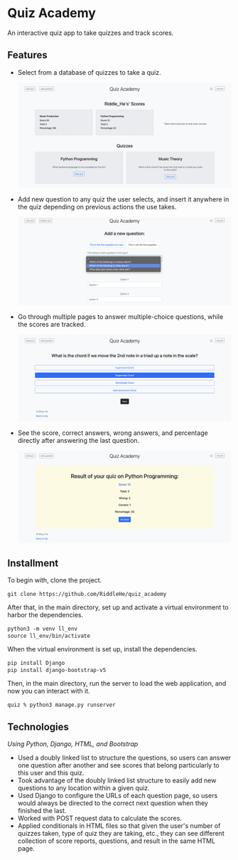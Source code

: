 # Quiz Academy
An interactive quiz app to take quizzes and track scores.
## Features
- Select from a database of quizzes to take a quiz.

    ![index page](static/quiz_scores_and_quizzes.png)

- Add new question to any quiz the user selects, and insert it anywhere in the quiz depending on previous actions the use takes.

    ![add_question page](static/quiz_add_question.png)

- Go through multiple pages to answer multiple-choice questions, while the scores are tracked.

    ![question page](static/quiz_questions.png)

- See the score, correct answers, wrong answers, and percentage directly after answering the last question.

    ![result page](static/quiz_result.png)

## Installment
To begin with, clone the project.
```
git clone https://github.com/RiddleHe/quiz_academy
```
After that, in the main directory, set up and activate a virtual environment to harbor the dependencies.
```
python3 -m venv ll_env
source ll_env/bin/activate
```
When the virtual environment is set up, install the dependencies.
```
pip install Django
pip install django-bootstrap-v5
```
Then, in the main directory, run the server to load the web application, and now you can interact with it.
```
quiz % python3 manage.py runserver
```
## Technologies
*Using Python, Django, HTML, and Bootstrap*
- Used a doubly linked list to structure the questions, so users can answer one question after another and see scores that belong particularly to this user and this quiz.
- Took advantage of the doubly linked list structure to easily add new questions to any location within a given quiz.
- Used Django to configure the URLs of each question page, so users would always be directed to the correct next question when they finished the last.
- Worked with POST request data to calculate the scores.
- Applied conditionals in HTML files so that given the user's number of quizzes taken, type of quiz they are taking, etc., they can see different collection of score reports, questions, and result in the same HTML page.
